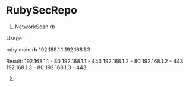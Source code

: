 # RubySecRepo

1. NetworkScan.rb 

Usage: 

ruby main.rb 192.168.1.1 192.168.1.3

Result:
192.168.1.1 - 80
192.168.1.1 - 443
192.168.1.2 - 80
192.168.1.2 - 443
192.168.1.3 - 80
192.168.1.3 - 443

2. 
